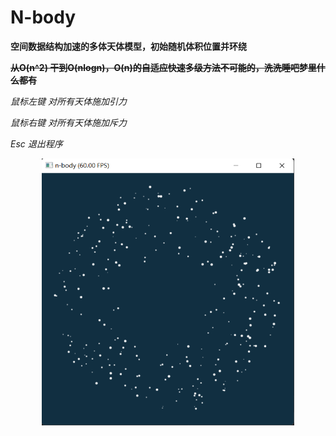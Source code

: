 # N-body

**空间数据结构加速的多体天体模型，初始随机体积位置并环绕**

**~~从O(n^2) 干到O(nlogn)，O(n)的自适应快速多级方法不可能的，洗洗睡吧梦里什么都有~~**



*鼠标左键 对所有天体施加引力*

*鼠标右键 对所有天体施加斥力*

*Esc 退出程序*



<div align=center>
<img src="https://github.com/1242857339/Taichi-simulation/blob/main/Lab2%20N-body/show.png" width = "80%" height = "80%"/>
</div> 
